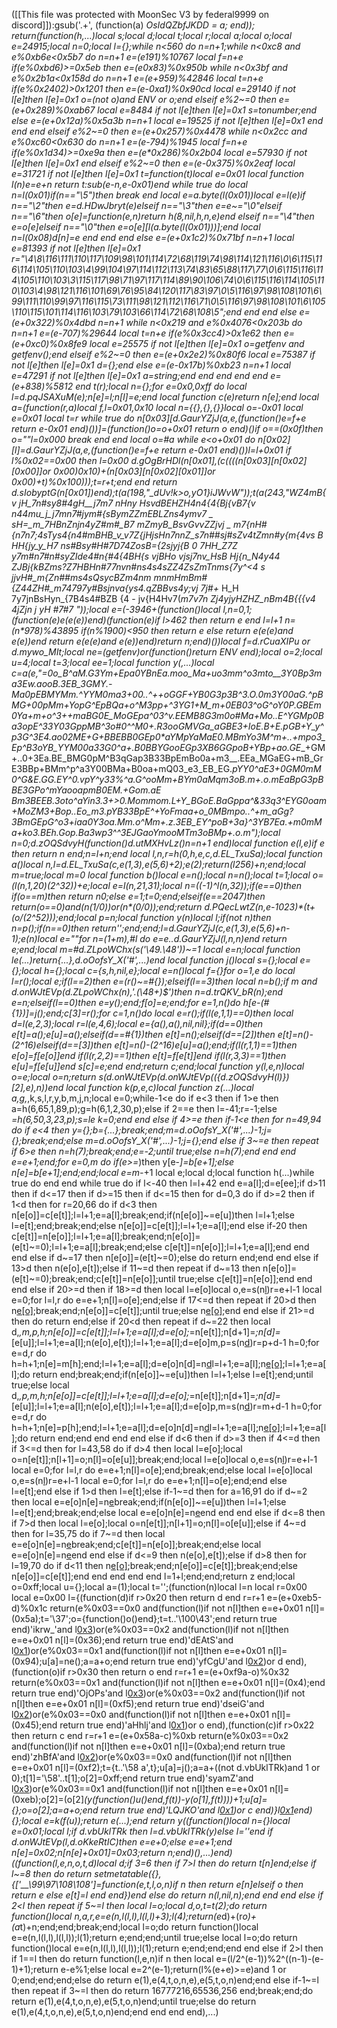 ([[This file was protected with MoonSec V3 by federal9999 on discord]]):gsub('.+', (function(a) _OsIdQZbfJKDD = a; end)); return(function(h,...)local s;local d;local t;local r;local a;local o;local e=24915;local n=0;local l={};while n<560 do n=n+1;while n<0xc8 and e%0xb6e<0x5b7 do n=n+1 e=(e*191)%10767 local f=n+e if(e%0xbd6)>=0x5eb then e=(e*0x83)%0x950b while n<0x3bf and e%0x2b1a<0x158d do n=n+1 e=(e+959)%42846 local t=n+e if(e%0x2402)>0x1201 then e=(e-0xa1)%0x90cd local e=29140 if not l[e]then l[e]=0x1 o=(not o)and _ENV or o;end elseif e%2~=0 then e=(e+0x289)%0xab67 local e=8484 if not l[e]then l[e]=0x1 s=tonumber;end else e=(e+0x12a)%0x5a3b n=n+1 local e=19525 if not l[e]then l[e]=0x1 end end end elseif e%2~=0 then e=(e+0x257)%0x4478 while n<0x2cc and e%0xc60<0x630 do n=n+1 e=(e-794)%1945 local f=n+e if(e%0x1d34)>=0xe9a then e=(e*0x286)%0x2b04 local e=57930 if not l[e]then l[e]=0x1 end elseif e%2~=0 then e=(e-0x375)%0x2eaf local e=31721 if not l[e]then l[e]=0x1 t=function(t)local e=0x01 local function l(n)e=e+n return t:sub(e-n,e-0x01)end while true do local n=l(0x01)if(n=="\5")then break end local e=a.byte(l(0x01))local e=l(e)if n=="\2"then e=d.HDwJbryt(e)elseif n=="\3"then e=e~="\0"elseif n=="\6"then o[e]=function(e,n)return h(8,nil,h,n,e)end elseif n=="\4"then e=o[e]elseif n=="\0"then e=o[e][l(a.byte(l(0x01)))];end local n=l(0x08)d[n]=e end end end else e=(e+0x1c2)%0x71bf n=n+1 local e=81393 if not l[e]then l[e]=0x1 r="\4\8\116\111\110\117\109\98\101\114\72\68\119\74\98\114\121\116\0\6\115\116\114\105\110\103\4\99\104\97\114\112\113\74\83\65\88\117\77\0\6\115\116\114\105\110\103\3\115\117\98\71\97\117\114\89\90\106\74\0\6\115\116\114\105\110\103\4\98\121\116\101\69\76\95\84\120\117\83\97\0\5\116\97\98\108\101\6\99\111\110\99\97\116\115\73\111\98\121\112\116\71\0\5\116\97\98\108\101\6\105\110\115\101\114\116\103\79\103\66\114\72\68\108\5";end end end else e=(e+0x322)%0x4dbd n=n+1 while n<0x219 and e%0x4076<0x203b do n=n+1 e=(e-707)%29644 local t=n+e if(e%0x3cc4)>0x1e62 then e=(e+0xc0)%0x8fe9 local e=25575 if not l[e]then l[e]=0x1 o=getfenv and getfenv();end elseif e%2~=0 then e=(e+0x2e2)%0x80f6 local e=75387 if not l[e]then l[e]=0x1 d={};end else e=(e-0x17b)%0xb23 n=n+1 local e=47291 if not l[e]then l[e]=0x1 a=string;end end end end end e=(e+838)%5812 end t(r);local n={};for e=0x0,0xff do local l=d.pqJSAXuM(e);n[e]=l;n[l]=e;end local function c(e)return n[e];end local a=(function(r,a)local f,l=0x01,0x10 local n={{},{},{}}local o=-0x01 local e=0x01 local t=r while true do n[0x03][d.GaurYZjJ(a,e,(function()e=f+e return e-0x01 end)())]=(function()o=o+0x01 return o end)()if o==(0x0f)then o=""l=0x000 break end end local o=#a while e<o+0x01 do n[0x02][l]=d.GaurYZjJ(a,e,(function()e=f+e return e-0x01 end)())l=l+0x01 if l%0x02==0x00 then l=0x00 d.gOgBrHDl(n[0x01],(c((((n[0x03][n[0x02][0x00]]or 0x00)*0x10)+(n[0x03][n[0x02][0x01]]or 0x00)+t)%0x100)));t=r+t;end end return d.sIobyptG(n[0x01])end);t(a(198,"_dUv!k>o,yO1}iJWvW"));t(a(243,"WZ4mB{v jH_7n#sy8#4gH__j7m7 nHny HsvdBEHZH4n4{4{Bj{vB7{v n44mu_j_j7mn7#jym#{sBymZZmEBLZns4ymv7 _ sH=_m_7HBnZnjn4yZ#m#__B7 mZmyB_BsvGvvZZjvj _ _m7{nH#{n7n7;4sTys4{n4#mBHB_v_v7Z{jHjsHn7nnZ_s7n##sj#sZv4tZmn_#y{m{4vs B HH{jy_y_H7 ns#Bsy#H#7D74ZosB={2sjyj{B 0 7HH_Z7Z y7m#n7#n#syZIde4#n{#4{4BH{s vjBHo vjsj7nv_HsB Hj{n_N4y44 ZJBj{kBZms?_Z7HBHn_#77nvn_#ns4s4sZZ4ZsZmTnms{7y^<4 s jjvH#_m{Zn##ms4sQsycBZm4nm mnmHmBm# {Z44ZH#_m74797y#Bsjnva{ys*4.qZBBvs4y;vj   7j#_+_ H_H 7y7jnBsHyn_{7B4s4#BZB {4 - jv{H4Hv7(_m7v7n Zj4yjyHZHZ_nBm4B{{{v4 4jZjn j yH _#7#7_ _"));local e=(-3946+(function()local l,n=0,1;(function(e)e(e(e))end)(function(e)if l>462 then return e end l=l+1 n=(n*978)%43895 if(n%1900)<950 then return e else return e(e(e)and e(e))end return e(e(e)and e(e))end)return n;end)())local f=d.rCuaXIPu or d.mywo_MIt;local ne=(getfenv)or(function()return _ENV end);local o=2;local u=4;local t=3;local ee=1;local function y(_,...)local c=a(e,"=0o_B^aM.G3Ym+Epa0YBnEa.moo_Ma+uo3mm^o3mto__3Y0Bp3ma3Ew.aooB.3EB_3GMY.-Ma0pEBMYMm.^YYM0ma3+00..^++oGGF+YB0G3p3B^3.O.0m3Y00aG.^pBMG+00pMm+YopG^EpBQa_+o^M3pp+^3YG1+M_m+0EB03^oG^oY0P.GBEm0Ya+m+o^3++maBG0E_MoGEpa^03^_v.EEMB8G3m0o#Ma+Mo.._E^_YGMp0Ba3opE^33Y03GppMB^3o#0^^M0+._R3ooGMVGa_aGBE3+IoE.B+E_.pGB+Y_y^p3G^3E4.ao02ME+G_+BBEBB0GEp0*aYMpYaMaE0.MBmYo3M^m+_.._+mpo3_Ep^B3oYB_YYM00a33G0^a+.B0BBYGooEGp3XB6GGpoB+YBp+ao.GE__+GM+..0+3Ea.BE_BMG0pM^B3qGap3B33BpEmBo0a+m3__.EEa_MGaEG+mB_GrE3BBp+BMm^p^a3Y00BMa+B0oa+mQ03_e3_EB_EG._pYY0^aE3+0GM0mM0^G&E._GG.EY^0.vpY^y33%^a.G^ooMm+BYm0aMqm3oB.m+._o.mEaBpG3pBBE3GPo^mYaooapmB0EM.+Gom.aE Bm3BEEB.3oto^aYin3.3+>0.Mommom.L+Y_BGoE.BaGppa^&33q3^EYG0oam+MoZM3+Bop..Eo_m3.pYB33BpE^+YoFmaa+o_0MBmpo..^+m_aGg?3BmGEpG^o3+iaa0Y3oa.Mm.o^Mm+._z.3EB_EY^poB+3a}_^3YB7Ea.+m0mMa+ko3.BEh_.Gop.Ba3wp3^^3EJGaoYmooMTm3oBMp+._o.m");local n=0;d.zOQSdvyH(function()d.utMXHvLz()n=n+1 end)local function e(l,e)if e then return n end;n=l+n;end local l,n,r=h(0,h,e,c,d.EL_TxuSa);local function a()local n,l=d.EL_TxuSa(c,e(1,3),e(5,6)+2);e(2);return(l*256)+n;end;local m=true;local m=0 local function b()local e=n();local n=n();local t=1;local o=(l(n,1,20)*(2^32))+e;local e=l(n,21,31);local n=((-1)^l(n,32));if(e==0)then if(o==m)then return n*0;else e=1;t=0;end;elseif(e==2047)then return(o==0)and(n*(1/0))or(n*(0/0));end;return d.PQecLwtZ(n,e-1023)*(t+(o/(2^52)));end;local p=n;local function y(n)local l;if(not n)then n=p();if(n==0)then return'';end;end;l=d.GaurYZjJ(c,e(1,3),e(5,6)+n-1);e(n)local e=""for n=(1+m),#l do e=e..d.GaurYZjJ(l,n,n)end return e;end;local m=#d.ZLpoWChx(s('\49.\48'))~=1 local e=n;local function le(...)return{...},d.oOofsY_X('#',...)end local function j()local s={};local e={};local h={};local c={s,h,nil,e};local e=n()local f={}for o=1,e do local l=r();local e;if(l==2)then e=(r()~=#{});elseif(l==3)then local n=b();if m and d.onWJtEVp(d.ZLpoWChx(n),'.(\48+)$')then n=d.trQKV_bR(n);end e=n;elseif(l==0)then e=y();end;f[o]=e;end;for e=1,n()do h[e-(#{1})]=j();end;c[3]=r();for c=1,n()do local e=r();if(l(e,1,1)==0)then local d=l(e,2,3);local r=l(e,4,6);local e={a(),a(),nil,nil};if(d==0)then e[t]=a();e[u]=a();elseif(d==#{1})then e[t]=n();elseif(d==_[2])then e[t]=n()-(2^16)elseif(d==_[3])then e[t]=n()-(2^16)e[u]=a();end;if(l(r,1,1)==1)then e[o]=f[e[o]]end if(l(r,2,2)==1)then e[t]=f[e[t]]end if(l(r,3,3)==1)then e[u]=f[e[u]]end s[c]=e;end end;return c;end;local function y(l,e,n)local o=e;local o=n;return s(d.onWJtEVp(d.onWJtEVp(({d.zOQSdvyH(l)})[2],e),n))end local function k(p,e,c)local function z(...)local a,g,_,k,s,l,r,y,b,m,j,n;local e=0;while-1<e do if e<3 then if 1>e then a=h(6,65,1,89,p);g=h(6,1,2,30,p);else if 2==e then l=-41;r=-1;else _=h(6,50,3,23,p);s=le k=0;end end else if 4>=e then if-1<e then for n=49,94 do if e<4 then y={};b={...};break;end;m=d.oOofsY_X('#',...)-1;j={};break;end;else m=d.oOofsY_X('#',...)-1;j={};end else if 3~=e then repeat if 6>e then n=h(7);break;end;e=-2;until true;else n=h(7);end end end e=e+1;end;for e=0,m do if(e>=_)then y[e-_]=b[e+1];else n[e]=b[e+1];end;end;local e=m-_+1 local e;local d;local function h(...)while true do end end while true do if l<-40 then l=l+42 end e=a[l];d=e[ee];if d>11 then if d<=17 then if d>=15 then if d<=15 then for d=0,3 do if d>=2 then if 1<d then for r=20,66 do if d<3 then n[e[o]]=c[e[t]];l=l+1;e=a[l];break;end;if(n[e[o]]~=e[u])then l=l+1;else l=e[t];end;break;end;else n[e[o]]=c[e[t]];l=l+1;e=a[l];end else if-2<d then for r=28,60 do if d>0 then c[e[t]]=n[e[o]];l=l+1;e=a[l];break;end;n[e[o]]=(e[t]~=0);l=l+1;e=a[l];break;end;else c[e[t]]=n[e[o]];l=l+1;e=a[l];end end end else if d~=17 then n[e[o]]=(e[t]~=0);else do return end;end end else if 13>d then n(e[o],e[t]);else if 11~=d then repeat if d~=13 then n[e[o]]=(e[t]~=0);break;end;c[e[t]]=n[e[o]];until true;else c[e[t]]=n[e[o]];end end end else if 20>=d then if 18>=d then local l=e[o]local o,e=s(n[l](f(n,l+1,e[t])))r=e+l-1 local e=0;for l=l,r do e=e+1;n[l]=o[e];end;else if 17<=d then repeat if 20>d then n[e[o]]();break;end;n[e[o]]=c[e[t]];until true;else n[e[o]]();end end else if 21>=d then do return end;else if 20<d then repeat if d~=22 then local d,_,m,p,h;n[e[o]]=c[e[t]];l=l+1;e=a[l];d=e[o];_=n[e[t]];n[d+1]=_;n[d]=_[e[u]];l=l+1;e=a[l];n(e[o],e[t]);l=l+1;e=a[l];d=e[o]m,p=s(n[d](f(n,d+1,e[t])))r=p+d-1 h=0;for e=d,r do h=h+1;n[e]=m[h];end;l=l+1;e=a[l];d=e[o]n[d]=n[d](f(n,d+1,r))l=l+1;e=a[l];n[e[o]]();l=l+1;e=a[l];do return end;break;end;if(n[e[o]]~=e[u])then l=l+1;else l=e[t];end;until true;else local d,_,p,m,h;n[e[o]]=c[e[t]];l=l+1;e=a[l];d=e[o];_=n[e[t]];n[d+1]=_;n[d]=_[e[u]];l=l+1;e=a[l];n(e[o],e[t]);l=l+1;e=a[l];d=e[o]p,m=s(n[d](f(n,d+1,e[t])))r=m+d-1 h=0;for e=d,r do h=h+1;n[e]=p[h];end;l=l+1;e=a[l];d=e[o]n[d]=n[d](f(n,d+1,r))l=l+1;e=a[l];n[e[o]]();l=l+1;e=a[l];do return end;end end end end else if d<6 then if d>=3 then if 4<=d then if 3<=d then for l=43,58 do if d>4 then local l=e[o];local o=n[e[t]];n[l+1]=o;n[l]=o[e[u]];break;end;local l=e[o]local o,e=s(n[l](f(n,l+1,e[t])))r=e+l-1 local e=0;for l=l,r do e=e+1;n[l]=o[e];end;break;end;else local l=e[o]local o,e=s(n[l](f(n,l+1,e[t])))r=e+l-1 local e=0;for l=l,r do e=e+1;n[l]=o[e];end;end else l=e[t];end else if 1>d then l=e[t];else if-1~=d then for a=16,91 do if d~=2 then local e=e[o]n[e]=n[e](f(n,e+1,r))break;end;if(n[e[o]]~=e[u])then l=l+1;else l=e[t];end;break;end;else local e=e[o]n[e]=n[e](f(n,e+1,r))end end end else if d<=8 then if 7>d then local l=e[o];local o=n[e[t]];n[l+1]=o;n[l]=o[e[u]];else if 4~=d then for l=35,75 do if 7~=d then local e=e[o]n[e]=n[e](f(n,e+1,r))break;end;c[e[t]]=n[e[o]];break;end;else local e=e[o]n[e]=n[e](f(n,e+1,r))end end else if d<=9 then n(e[o],e[t]);else if d>8 then for l=19,70 do if d<11 then n[e[o]]();break;end;n[e[o]]=c[e[t]];break;end;else n[e[o]]=c[e[t]];end end end end end l=1+l;end;end;return z end;local o=0xff;local u={};local a=(1);local t='';(function(n)local l=n local r=0x00 local e=0x00 l={(function(d)if r>0x20 then return d end r=r+1 e=(e+0xeb5-d)%0x1c return(e%0x03==0x0 and(function(l)if not n[l]then e=e+0x01 n[l]=(0x5a);t='\37';o={function()o()end};t=t..'\100\43';end return true end)'ikrw_'and l[0x3](0x1de+d))or(e%0x03==0x2 and(function(l)if not n[l]then e=e+0x01 n[l]=(0x36);end return true end)'dEAtS'and l[0x1](d+0x1ba))or(e%0x03==0x1 and(function(l)if not n[l]then e=e+0x01 n[l]=(0x94);u[a]=ne();a=a+o;end return true end)'yfCgU'and l[0x2](d+0x208))or d end),(function(o)if r>0x30 then return o end r=r+1 e=(e+0xf9a-o)%0x32 return(e%0x03==0x1 and(function(l)if not n[l]then e=e+0x01 n[l]=(0x4);end return true end)'OjOPs'and l[0x3](0x151+o))or(e%0x03==0x2 and(function(l)if not n[l]then e=e+0x01 n[l]=(0xf5);end return true end)'dseiG'and l[0x2](o+0x3db))or(e%0x03==0x0 and(function(l)if not n[l]then e=e+0x01 n[l]=(0x45);end return true end)'aHhlj'and l[0x1](o+0xa7))or o end),(function(c)if r>0x22 then return c end r=r+1 e=(e+0x58a-c)%0xb return(e%0x03==0x2 and(function(l)if not n[l]then e=e+0x01 n[l]=(0xba);end return true end)'zhBfA'and l[0x2](0x3b4+c))or(e%0x03==0x0 and(function(l)if not n[l]then e=e+0x01 n[l]=(0xf2);t={t..'\58 a',t};u[a]=j();a=a+((not d.vbUklTRk)and 1 or 0);t[1]='\58'..t[1];o[2]=0xff;end return true end)'syamZ'and l[0x3](c+0xfe))or(e%0x03==0x1 and(function(l)if not n[l]then e=e+0x01 n[l]=(0xeb);o[2]=(o[2]*(y(function()u()end,f(t))-y(o[1],f(t))))+1;u[a]={};o=o[2];a=a+o;end return true end)'LQJKO'and l[0x1](c+0x2f1))or c end)}l[0x1](0x1ccb)end){};local e=k(f(u));return e(...);end return y((function()local n={}local e=0x01;local l;if d.vbUklTRk then l=d.vbUklTRk(y)else l=''end if d.onWJtEVp(l,d.oKkeRtIC)then e=e+0;else e=e+1;end n[e]=0x02;n[n[e]+0x01]=0x03;return n;end)(),...)end)((function(l,e,n,o,t,d)local d;if 3<l then if l>=6 then if 7>l then do return t[n]end;else if l~=8 then do return setmetatable({},{['__\99\97\108\108']=function(e,t,l,o,n)if n then return e[n]elseif o then return e else e[t]=l end end})end else do return n(l,nil,n);end end end else if 2<l then repeat if 5~=l then local l=o;local d,o,t=t(2);do return function()local n,a,r,e=e(n,l(l,l),l(l,l)+3);l(4);return(e*d)+(r*o)+(a*t)+n;end;end;break;end;local l=o;do return function()local e=e(n,l(l,l),l(l,l));l(1);return e;end;end;until true;else local l=o;do return function()local e=e(n,l(l,l),l(l,l));l(1);return e;end;end;end end else if 2>l then if 1==l then do return function(l,e,n)if n then local e=(l/2^(e-1))%2^((n-1)-(e-1)+1);return e-e%1;else local e=2^(e-1);return(l%(e+e)>=e)and 1 or 0;end;end;end;else do return e(1),e(4,t,o,n,e),e(5,t,o,n)end;end else if-1~=l then repeat if 3~=l then do return 16777216,65536,256 end;break;end;do return e(1),e(4,t,o,n,e),e(5,t,o,n)end;until true;else do return e(1),e(4,t,o,n,e),e(5,t,o,n)end;end end end end),...)
